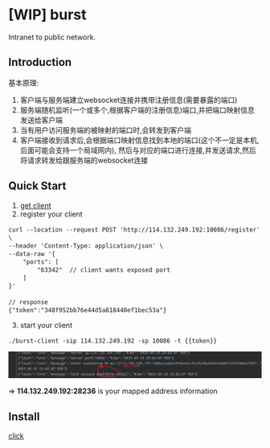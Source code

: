 # [WIP] burst

Intranet to public network.

## Introduction
基本原理:
1. 客户端与服务端建立websocket连接并携带注册信息(需要暴露的端口)
2. 服务端随机监听(一个或多个,根据客户端的注册信息)端口,并把端口映射信息发送给客户端
3. 当有用户访问服务端的被映射的端口时,会转发到客户端
4. 客户端接收到请求后,会根据端口映射信息找到本地的端口(这个不一定是本机,后面可能会支持一个局域网内),
   然后与对应的端口进行连接,并发送请求,然后将请求转发给跟服务端的websocket连接


## Quick Start
1. [get client](https://github.com/fzdwx/burst/releases/tag/v1.0)
2. register your client
```shell
curl --location --request POST 'http://114.132.249.192:10086/register' \
--header 'Content-Type: application/json' \
--data-raw '{
    "ports": [
        "63342"  // client wants exposed port
    ]
}'

// response
{"token":"348f952bb76e44d5a818440ef1bec53a"}
```
3. start your client
```shell
./burst-client -sip 114.132.249.192 -sp 10086 -t {{token}}
```
![img.png](img.png)

=> **114.132.249.192:28236** is your mapped address information

## Install
[click](https://github.com/fzdwx/burst/blob/main/Install.md)
